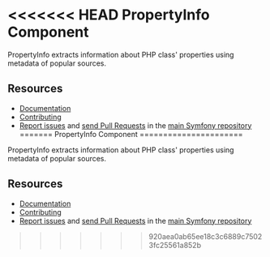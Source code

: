 <<<<<<< HEAD
PropertyInfo Component
======================

PropertyInfo extracts information about PHP class' properties using metadata
of popular sources.

Resources
---------

  * [Documentation](https://symfony.com/doc/current/components/property_info.html)
  * [Contributing](https://symfony.com/doc/current/contributing/index.html)
  * [Report issues](https://github.com/symfony/symfony/issues) and
    [send Pull Requests](https://github.com/symfony/symfony/pulls)
    in the [main Symfony repository](https://github.com/symfony/symfony)
=======
PropertyInfo Component
======================

PropertyInfo extracts information about PHP class' properties using metadata
of popular sources.

Resources
---------

  * [Documentation](https://symfony.com/doc/current/components/property_info.html)
  * [Contributing](https://symfony.com/doc/current/contributing/index.html)
  * [Report issues](https://github.com/symfony/symfony/issues) and
    [send Pull Requests](https://github.com/symfony/symfony/pulls)
    in the [main Symfony repository](https://github.com/symfony/symfony)
>>>>>>> 920aea0ab65ee18c3c6889c75023fc25561a852b
